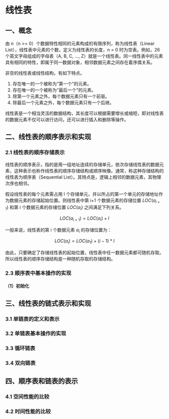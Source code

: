 # 线性表

## 一、概念

由 n（n >= 0）个数据特性相同的元素构成的有限序列，称为线性表（Linear List），线性表中元素的个数，定义为线性表的长度，n = 0 时为空表。例如，26个英文字母组成的字母表（A, B, C, ..., Z）就是一个线性表。同一线性表中的元素具有相同的特性，即属于同一数据对象，相邻数据元素之间存在着序偶关系。

非空的线性表或线性结构，有如下特点。

1. 存在唯一的一个被称为“第一个”的元素。
2. 存在唯一的一个被称为“最后一个”的元素。
3. 除第一个元素之外，每个数据元素只有一个前驱。
4. 除最后一个元素之外，每个数据元素只有一个后继。

线性表是一个相当灵活的数据结构，其长度可以根据需要增长或缩短，即对线性表的数据元素不仅可以进行访问，还可以进行插入和删除等操作。

## 二、线性表的顺序表示和实现

### 2.1 线性表的顺序存储表示

线性表的顺序表示，指的是用一组地址连续的存储单元，依次存储线性表的数据元素，这种表示也称作线性表的顺序存储结构或顺序映像。通常，称这种存储结构的线性表为顺序表（Sequential List）。其特点是，逻辑上相邻的数据元素，其物理次序也相邻。

假设线性表的每个元素需占用 l 个存储单元，并以所占的第一个单元的存储地址作为数据元素的存储起始位置。则线性表中第 i+1 个数据元素的存储位置 $LOC(a_{i+1})$ 和第 i 个数据元素的存储位置 $LOC(a_i)$ 之间满足下列关系。

$$LOC(a_{i+1}) = LOC(a_i) + l$$

一般来说，线性表的第 i 个数据元素 $a_i$ 的存储位置为：

$$LOC(a_i) = LOC(a_1) + (i - 1) * l$$

由此，只要确定了存储线性表的起始位置，线性表中任一数据元素都可随机存取。所以线性表的顺序存储结构是一种随机存取的存储结构。

### 2.3 顺序表中基本操作的实现

#### （1）初始化

## 三、线性表的链式表示和实现

### 3.1 单链表的定义和表示

### 3.2 单链表基本操作的实现

### 3.3 循环链表

### 3.4 双向链表

## 四、顺序表和链表的表示

### 4.1 空间性能的比较

### 4.2 时间性能的比较
